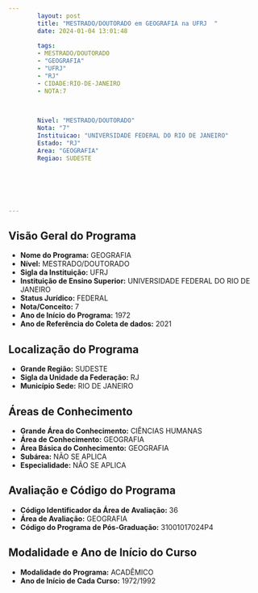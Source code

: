 ```yaml
---
        layout: post
        title: "MESTRADO/DOUTORADO em GEOGRAFIA na UFRJ  "
        date: 2024-01-04 13:01:48
     
        tags:
        - MESTRADO/DOUTORADO
        - "GEOGRAFIA"
        - "UFRJ"
        - "RJ"
        - CIDADE:RIO-DE-JANEIRO
        - NOTA:7
        
       

        Nivel: "MESTRADO/DOUTORADO"
        Nota: "7"
        Instituicao: "UNIVERSIDADE FEDERAL DO RIO DE JANEIRO"
        Estado: "RJ"
        Area: "GEOGRAFIA"
        Regiao: SUDESTE
        
        
        
        
        
        
---
```

## Visão Geral do Programa
- **Nome do Programa:** GEOGRAFIA
- **Nível:** MESTRADO/DOUTORADO
- **Sigla da Instituição:** UFRJ
- **Instituição de Ensino Superior:** UNIVERSIDADE FEDERAL DO RIO DE JANEIRO
- **Status Jurídico:** FEDERAL
- **Nota/Conceito:** 7
- **Ano de Início do Programa:** 1972
- **Ano de Referência do Coleta de dados:** 2021

## Localização do Programa
- **Grande Região:** SUDESTE
- **Sigla da Unidade da Federação:** RJ
- **Município Sede:** RIO DE JANEIRO

## Áreas de Conhecimento
- **Grande Área do Conhecimento:** CIÊNCIAS HUMANAS
- **Área de Conhecimento:** GEOGRAFIA
- **Área Básica do Conhecimento:** GEOGRAFIA
- **Subárea:** NÃO SE APLICA
- **Especialidade:** NÃO SE APLICA

## Avaliação e Código do Programa
- **Código Identificador da Área de Avaliação:** 36
- **Área de Avaliação:** GEOGRAFIA
- **Código do Programa de Pós-Graduação:** 31001017024P4


## Modalidade e Ano de Início do Curso
- **Modalidade do Programa:** ACADÊMICO
- **Ano de Início de Cada Curso:** 1972/1992
